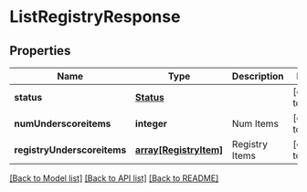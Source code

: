 # ListRegistryResponse

## Properties
Name | Type | Description | Notes
------------ | ------------- | ------------- | -------------
**status** | [**Status**](Status.md) |  | [default to null]
**numUnderscoreitems** | **integer** | Num Items | [default to null]
**registryUnderscoreitems** | [**array[RegistryItem]**](RegistryItem.md) | Registry Items | [default to null]

[[Back to Model list]](../README.md#documentation-for-models) [[Back to API list]](../README.md#documentation-for-api-endpoints) [[Back to README]](../README.md)


